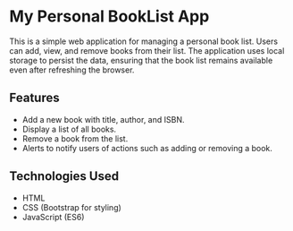 # My Personal BookList App

This is a simple web application for managing a personal book list. Users can add, view, and remove books from their list. The application uses local storage to persist the data, ensuring that the book list remains available even after refreshing the browser.

## Features

- Add a new book with title, author, and ISBN.
- Display a list of all books.
- Remove a book from the list.
- Alerts to notify users of actions such as adding or removing a book.

## Technologies Used

- HTML
- CSS (Bootstrap for styling)
- JavaScript (ES6)
